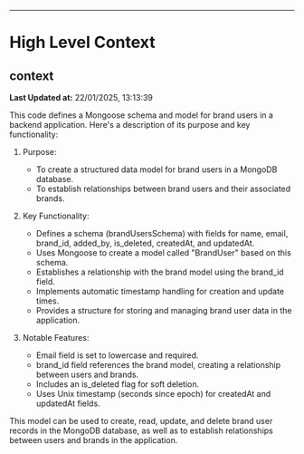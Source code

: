 

---
# High Level Context
## context
**Last Updated at:** 22/01/2025, 13:13:39

This code defines a Mongoose schema and model for brand users in a backend application. Here's a description of its purpose and key functionality:

1. Purpose:
   - To create a structured data model for brand users in a MongoDB database.
   - To establish relationships between brand users and their associated brands.

2. Key Functionality:
   - Defines a schema (brandUsersSchema) with fields for name, email, brand_id, added_by, is_deleted, createdAt, and updatedAt.
   - Uses Mongoose to create a model called "BrandUser" based on this schema.
   - Establishes a relationship with the brand model using the brand_id field.
   - Implements automatic timestamp handling for creation and update times.
   - Provides a structure for storing and managing brand user data in the application.

3. Notable Features:
   - Email field is set to lowercase and required.
   - brand_id field references the brand model, creating a relationship between users and brands.
   - Includes an is_deleted flag for soft deletion.
   - Uses Unix timestamp (seconds since epoch) for createdAt and updatedAt fields.

This model can be used to create, read, update, and delete brand user records in the MongoDB database, as well as to establish relationships between users and brands in the application.
